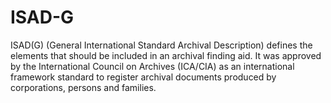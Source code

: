# ISAD-G
ISAD(G) (General International Standard Archival Description) defines the elements that should be included in an archival finding aid. It was approved by the International Council on Archives (ICA/CIA) as an international framework standard to register archival documents produced by corporations, persons and families. 
